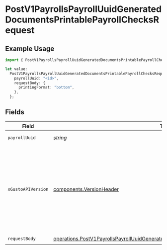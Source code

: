 # PostV1PayrollsPayrollUuidGeneratedDocumentsPrintablePayrollChecksRequest

## Example Usage

```typescript
import { PostV1PayrollsPayrollUuidGeneratedDocumentsPrintablePayrollChecksRequest } from "@gusto/embedded-api/models/operations/postv1payrollspayrolluuidgenerateddocumentsprintablepayrollchecks.js";

let value:
  PostV1PayrollsPayrollUuidGeneratedDocumentsPrintablePayrollChecksRequest = {
    payrollUuid: "<id>",
    requestBody: {
      printingFormat: "bottom",
    },
  };
```

## Fields

| Field                                                                                                                                                                                                                        | Type                                                                                                                                                                                                                         | Required                                                                                                                                                                                                                     | Description                                                                                                                                                                                                                  |
| ---------------------------------------------------------------------------------------------------------------------------------------------------------------------------------------------------------------------------- | ---------------------------------------------------------------------------------------------------------------------------------------------------------------------------------------------------------------------------- | ---------------------------------------------------------------------------------------------------------------------------------------------------------------------------------------------------------------------------- | ---------------------------------------------------------------------------------------------------------------------------------------------------------------------------------------------------------------------------- |
| `payrollUuid`                                                                                                                                                                                                                | *string*                                                                                                                                                                                                                     | :heavy_check_mark:                                                                                                                                                                                                           | The UUID of the payroll                                                                                                                                                                                                      |
| `xGustoAPIVersion`                                                                                                                                                                                                           | [components.VersionHeader](../../models/components/versionheader.md)                                                                                                                                                         | :heavy_minus_sign:                                                                                                                                                                                                           | Determines the date-based API version associated with your API call. If none is provided, your application's [minimum API version](https://docs.gusto.com/embedded-payroll/docs/api-versioning#minimum-api-version) is used. |
| `requestBody`                                                                                                                                                                                                                | [operations.PostV1PayrollsPayrollUuidGeneratedDocumentsPrintablePayrollChecksRequestBody](../../models/operations/postv1payrollspayrolluuidgenerateddocumentsprintablepayrollchecksrequestbody.md)                           | :heavy_check_mark:                                                                                                                                                                                                           | N/A                                                                                                                                                                                                                          |